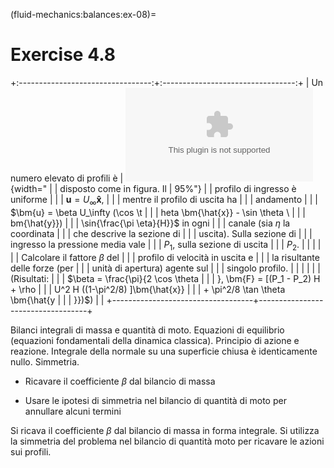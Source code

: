 (fluid-mechanics:balances:ex-08)=
# Exercise 4.8

+:---------------------------------:+:---------------------------------:+
| Un numero elevato di profili è    | ![image](./fig/wings.eps){width=" |
| disposto come in figura. Il       | 95%"}                             |
| profilo di ingresso è uniforme    |                                   |
| $\bm{u} = U_\infty \bm{\hat{x}}$, |                                   |
| mentre il profilo di uscita ha    |                                   |
| andamento                         |                                   |
| $\bm{u} = \beta U_\infty (\cos \t |                                   |
| heta \bm{\hat{x}} - \sin \theta \ |                                   |
| bm{\hat{y}})                      |                                   |
| \sin{\frac{\pi \eta}{H}}$ in ogni |                                   |
| canale (sia $\eta$ la coordinata  |                                   |
| che descrive la sezione di        |                                   |
| uscita). Sulla sezione di         |                                   |
| ingresso la pressione media vale  |                                   |
| $P_1$, sulla sezione di uscita    |                                   |
| $P_2$.                            |                                   |
|                                   |                                   |
| Calcolare il fattore $\beta$ del  |                                   |
| profilo di velocità in uscita e   |                                   |
| la risultante delle forze (per    |                                   |
| unità di apertura) agente sul     |                                   |
| singolo profilo.                  |                                   |
|                                   |                                   |
| (Risultati:                       |                                   |
| $\beta = \frac{\pi}{2 \cos \theta |                                   |
| }, \bm{F} = [(P_1 - P_2) H + \rho |                                   |
|  U^2 H ((1-\pi^2/8) ]\bm{\hat{x}} |                                   |
|  + \pi^2/8 \tan \theta \bm{\hat{y |                                   |
| }})$)                             |                                   |
+-----------------------------------+-----------------------------------+

Bilanci integrali di massa e quantità di moto. Equazioni di equilibrio
(equazioni fondamentali della dinamica classica). Principio di azione e
reazione. Integrale della normale su una superficie chiusa è
identicamente nullo. Simmetria.

-   Ricavare il coefficiente $\beta$ dal bilancio di massa

-   Usare le ipotesi di simmetria nel bilancio di quantità di moto per
    annullare alcuni termini

Si ricava il coefficiente $\beta$ dal bilancio di massa in forma
integrale. Si utilizza la simmetria del problema nel bilancio di
quantità moto per ricavare le azioni sui profili.
